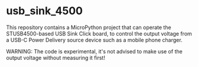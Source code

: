 # usb_sink_4500

This repository contains a MicroPython project that can operate the STUSB4500-based USB Sink Click board, to control the output voltage from a USB-C Power Delivery source device such as a mobile phone charger.

WARNING: The code is experimental, it's not advised to make use of the output voltage without measuring it first!
